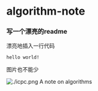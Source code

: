 # algorithm-note

### 写一个漂亮的readme

漂亮地插入一行代码

```
hello world!
```

图片也不能少

![./icpc.png]()
A note on algorithms
